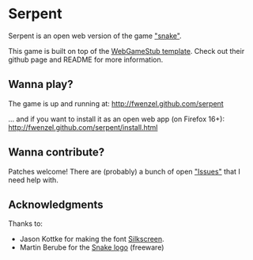 # Serpent

Serpent is an open web version of the game ["snake"](http://en.wikipedia.org/wiki/Snake_%28video_game%29).

This game is built on top of the [WebGameStub template](https://github.com/mozilla/WebGameStub).
Check out their github page and README for more information.


## Wanna play?
The game is up and running at:
http://fwenzel.github.com/serpent

... and if you want to install it as an open web app (on Firefox 16+):
http://fwenzel.github.com/serpent/install.html


## Wanna contribute?
Patches welcome! There are (probably) a bunch of open ["Issues"](https://github.com/fwenzel/serpent/issues)
that I need help with.


## Acknowledgments
Thanks to:

* Jason Kottke for making the font [Silkscreen](http://www.fontsquirrel.com/fonts/Silkscreen).
* Martin Berube for the [Snake logo](http://iconsmash.com/Icon/FreeIcon/5978/snake) (freeware)